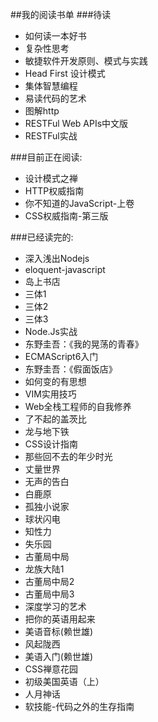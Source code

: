 ##我的阅读书单
###待读
*  如何读一本好书
*  复杂性思考
*  敏捷软件开发原则、模式与实践
*  Head First 设计模式
*  集体智慧编程
*  易读代码的艺术
*  图解http
*  RESTFul Web APIs中文版
*  RESTFul实战  

###目前正在阅读:
*  设计模式之禅  
*  HTTP权威指南  
*  你不知道的JavaScript-上卷
*  CSS权威指南-第三版

###已经读完的:
*  深入浅出Nodejs
*  eloquent-javascript
*  岛上书店
*  三体1
*  三体2
*  三体3
*  Node.Js实战
*  东野圭吾：《我的晃荡的青春》
*  ECMAScript6入门
*  东野圭吾：《假面饭店》
*  如何变的有思想
*  VIM实用技巧
*  Web全栈工程师的自我修养
*  了不起的盖茨比
*  龙与地下铁
*  CSS设计指南
*  那些回不去的年少时光
*  丈量世界
*  无声的告白
*  白鹿原
*  孤独小说家
*  球状闪电
*  知性力
*  失乐园
*  古董局中局
*  龙族大陆1
*  古董局中局2
*  古董局中局3
*  深度学习的艺术
*  把你的英语用起来
*  美语音标(赖世雄)
*  风起陇西
*  美语入门(赖世雄)
*  CSS禅意花园
*  初级美国英语（上）
*  人月神话
*  软技能-代码之外的生存指南
